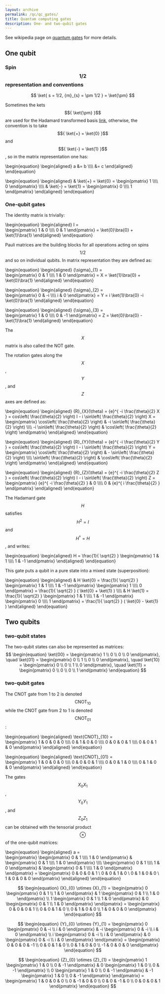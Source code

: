 ```yaml
---
layout: archive
permalink: /qc/qc_gates/
title: Quantum computing gates
description: One- and two-qubit gates
---
```


See wikipedia page on [quantum gates](https://en.wikipedia.org/wiki/Quantum_logic_gate) for more details.

## One qubit

### Spin $${ 1/2 }$$ representation and conventions

$$
\ket{ s = 1/2, {m}_{s} = \pm 1/2 } = \ket{\pm}
$$

Sometimes the kets $${ \ket{\pm} }$$ are used for the Hadamard transformed basis [link](https://en.wikipedia.org/wiki/Controlled_NOT_gate), otherwise, the convention is to take $${ \ket{+} = \ket{0} }$$ and $${ \ket{-} = \ket{1} }$$, so in the matrix representation one has:  

\begin{equation}
\begin{aligned}
    a &= b \\\\\\\\
			&= c
\end{aligned}
\end{equation}


\begin{equation}
\begin{aligned}
  & \ket{+} = \ket{0} = 
  \begin{pmatrix}
    1 \\\\\\\\
    0
  \end{pmatrix} \\\\\\\\
  & \ket{-} = \ket{1} = 
  \begin{pmatrix}
    0 \\\\\\\\
    1
  \end{pmatrix}
\end{aligned}
\end{equation}


### One-qubit gates

The identity matrix is trivially:

\begin{equation}
\begin{aligned}
  I =  
  \begin{pmatrix}
    1 & 0 \\\\\\\\
    0 & 1
  \end{pmatrix} 
  = \ket{0}\bra{0} + \ket{1}\bra{1}
\end{aligned}
\end{equation}



Pauli matrices are the building blocks for all operations acting on spins $${ 1/2 }$$ and so on individual qubits. In matrix representation they are defined as:  

\begin{equation}
\begin{aligned}
  {\sigma}_{1} =  
  \begin{pmatrix}
    0 & 1 \\\\\\\\
    1 & 0
  \end{pmatrix} 
  = X = \ket{1}\bra{0} + \ket{0}\bra{1}
\end{aligned}
\end{equation}

\begin{equation}
\begin{aligned}
  {\sigma}_{2} =  
  \begin{pmatrix}
    0 & -i \\\\\\\\
    i & 0
  \end{pmatrix} 
  = Y = i \ket{1}\bra{0} -i \ket{0}\bra{1}
\end{aligned}
\end{equation}

\begin{equation}
\begin{aligned}
  {\sigma}_{3} =  
  \begin{pmatrix}
    1 & 0 \\\\\\\\
    0 & -1
  \end{pmatrix} 
  = Z = \ket{0}\bra{0} - \ket{1}\bra{1}
\end{aligned}
\end{equation}


The $${ X }$$ matrix is also called the NOT gate.

The rotation gates along the $${ X }$$, $${ Y }$$, and $${ Z }$$ axes are defined as:

\begin{equation}
\begin{aligned}
  {R}_{X}(\theta) = {e}^{ -i \frac{\theta}{2} X } = cos\left( \frac{\theta}{2} \right) I - i \sin\left( \frac{\theta}{2} \right) X = 
  \begin{pmatrix}
    \cos\left( \frac{\theta}{2} \right) & -i \sin\left( \frac{\theta}{2} \right) \\\\\\\\
    -i \sin\left( \frac{\theta}{2} \right) & \cos\left( \frac{\theta}{2} \right)
  \end{pmatrix} 
\end{aligned}
\end{equation}

\begin{equation}
\begin{aligned}
  {R}_{Y}(\theta) = {e}^{ -i \frac{\theta}{2} Y } = cos\left( \frac{\theta}{2} \right) I - i \sin\left( \frac{\theta}{2} \right) Y = 
  \begin{pmatrix}
    \cos\left( \frac{\theta}{2} \right) & - \sin\left( \frac{\theta}{2} \right) \\\\\\\\
     \sin\left( \frac{\theta}{2} \right) & \cos\left( \frac{\theta}{2} \right)
  \end{pmatrix} 
\end{aligned}
\end{equation}

\begin{equation}
\begin{aligned}
  {R}_{Z}(\theta) = {e}^{ -i \frac{\theta}{2} Z } = cos\left( \frac{\theta}{2} \right) I - i \sin\left( \frac{\theta}{2} \right) Z = 
  \begin{pmatrix}
    {e}^{ -i \frac{\theta}{2} } & 0 \\\\\\\\
    0 & {e}^{ i \frac{\theta}{2} }
  \end{pmatrix} 
\end{aligned}
\end{equation}


The Hadamard gate $${ H }$$ satisfies $${ {H}^{2} = I }$$ and $${ {H}^{\dagger} = H }$$, and writes:  

\begin{equation}
\begin{aligned}
  H = \frac{1}{ \sqrt{2} } 
  \begin{pmatrix}
    1 & 1 \\\\\\\\
    1 & -1
  \end{pmatrix} 
\end{aligned}
\end{equation}

This gate puts a qubit in a pure state into a mixed state (superposition):

\begin{equation}
\begin{aligned}
  & H \ket{0} = \frac{1}{ \sqrt{2} } 
  \begin{pmatrix}
    1 & 1 \\\\\\\\
    1 & -1
  \end{pmatrix} 
	\begin{pmatrix}
    1 \\\\\\\\
    0 
  \end{pmatrix} 
  = \frac{1}{ \sqrt{2} } ( \ket{0} + \ket{1} ) \\\\\\\\
  & H \ket{1} = \frac{1}{ \sqrt{2} } 
  \begin{pmatrix}
    1 & 1 \\\\\\\\
    1 & -1
  \end{pmatrix} 
	\begin{pmatrix}
    0 \\\\\\\\
    1 
  \end{pmatrix} 
  = \frac{1}{ \sqrt{2} } ( \ket{0} - \ket{1} )
\end{aligned}
\end{equation}


## Two qubits

### two-qubit states

The two-qubit states can also be represented as matrices:
$$
\begin{equation}
  \ket{00} = 
  \begin{pmatrix}
    1 \\
    0 \\
    0 \\
    0 
  \end{pmatrix}, \quad 
  \ket{01} = 
  \begin{pmatrix}
    0 \\
    1 \\
    0 \\
    0 
  \end{pmatrix}, \quad 
  \ket{10} = 
  \begin{pmatrix}
    0 \\
    0 \\
    1 \\
    0 
  \end{pmatrix}, \quad 
  \ket{11} = 
  \begin{pmatrix}
    0 \\
    0 \\
    0 \\
    1 
  \end{pmatrix}
\end{equation}
$$

### two-qubit gates

The CNOT gate from 1 to 2 is denoted $${ \text{CNOT}_{10} }$$ while the CNOT gate from 2 to 1 is denoted $${ \text{CNOT}_{01} }$$:

\begin{equation}
\begin{aligned}
  \text{CNOT}_{10} =  
  \begin{pmatrix}
		1 & 0 & 0 & 0 \\\\\\\\
		0 & 1 & 0 & 0 \\\\\\\\
    0 & 0 & 0 & 1 \\\\\\\\
    0 & 0 & 1 & 0 
  \end{pmatrix}
\end{aligned}
\end{equation}


\begin{equation}
\begin{aligned}
  \text{CNOT}_{01} =  
  \begin{pmatrix}
		1 & 0 & 0 & 0 \\\\\\\\
		0 & 0 & 0 & 1 \\\\\\\\
    0 & 0 & 1 & 0 \\\\\\\\
    0 & 1 & 0 & 0 
	\end{pmatrix}
\end{aligned}
\end{equation}

The gates $${ {X}_{0} {X}_{1} }$$, $${ {Y}_{0} {Y}_{1} }$$, and $${ {Z}_{0} {Z}_{1} }$$ can be obtained with the tensorial product $${ \otimes }$$ of the one-qubit matrices:



\begin{equation}
\begin{aligned}
	a =  
	\begin{pmatrix}
		\begin{pmatrix} 
			0 & 1 \\\\\\\\
			1 & 0
		\end{pmatrix} & \begin{pmatrix}
											0 & 1 \\\\\\\\
											1 & 0
										\end{pmatrix} \\\\\\\\
     \begin{pmatrix} 
			0 & 1 \\\\\\\\
			1 & 0
		\end{pmatrix} & \begin{pmatrix}
											0 & 1 \\\\\\\\
											1 & 0
										\end{pmatrix} 
  \end{pmatrix} = 
  \begin{pmatrix}
		0 & 0 & 0 & 1 \\
		0 & 0 & 1 & 0 \\
    0 & 1 & 0 & 0 \\
    1 & 0 & 0 & 0 
  \end{pmatrix}
\end{aligned}
\end{equation}





$$
\begin{equation}
	{X}_{0} \otimes {X}_{1} =  
	\begin{pmatrix}
		0 \begin{pmatrix} 
				0 & 1 \\
				1 & 0
			\end{pmatrix} & 1 \begin{pmatrix}
													0 & 1 \\
													1 & 0
												\end{pmatrix} \\
    1 \begin{pmatrix} 
				0 & 1 \\
				1 & 0
			\end{pmatrix} & 0 \begin{pmatrix}
													0 & 1 \\
													1 & 0
												\end{pmatrix} 
  \end{pmatrix} = 
  \begin{pmatrix}
		0 & 0 & 0 & 1 \\
		0 & 0 & 1 & 0 \\
    0 & 1 & 0 & 0 \\
    1 & 0 & 0 & 0 
  \end{pmatrix}
\end{equation}
$$  

  
$$
\begin{equation}
	{Y}_{0} \otimes {Y}_{1} =  
	\begin{pmatrix}
		0 \begin{pmatrix} 
				0 & -i \\
				i & 0
			\end{pmatrix} & -i \begin{pmatrix}
													0 & -i \\
													i & 0
												\end{pmatrix} \\
    i \begin{pmatrix} 
				0 & -i \\
				i & 0
			\end{pmatrix} & 0 \begin{pmatrix}
													0 & -i \\
													i & 0
												\end{pmatrix} 
  \end{pmatrix} = 
  \begin{pmatrix}
		0 & 0 & 0 & -1 \\
		0 & 0 & 1 & 0 \\
    0 & 1 & 0 & 0 \\
    -1 & 0 & 0 & 0 
  \end{pmatrix}
\end{equation}
$$  

$$
\begin{equation}
	{Z}_{0} \otimes {Z}_{1} =  
	\begin{pmatrix}
		1 \begin{pmatrix} 
				1 & 0 \\
				0 & -1
			\end{pmatrix} & 0 \begin{pmatrix}
													1 & 0 \\
													0 & -1
												\end{pmatrix} \\
    0 \begin{pmatrix} 
				1 & 0 \\
				0 & -1
			\end{pmatrix} & -1 \begin{pmatrix}
													1 & 0 \\
													0 & -1
												\end{pmatrix} 
  \end{pmatrix} = 
  \begin{pmatrix}
		1 & 0 & 0 & 0 \\
		0 & -1 & 0 & 0 \\
    0 & 0 & -1 & 0 \\
    0 & 0 & 0 & 1 
  \end{pmatrix}
\end{equation}
$$  



